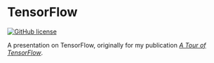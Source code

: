 # TensorFlow

[![GitHub license](https://img.shields.io/github/license/mashape/apistatus.svg?style=flat-square)](http://goldsborough.mit-license.org)

A presentation on TensorFlow, originally for my publication [*A Tour of TensorFlow*](https://github.com/peter-can-write/tensorflow-paper).
